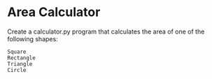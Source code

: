 # Area Calculator

Create a calculator.py program that calculates the area of one of the following shapes:

    Square
    Rectangle
    Triangle
    Circle
